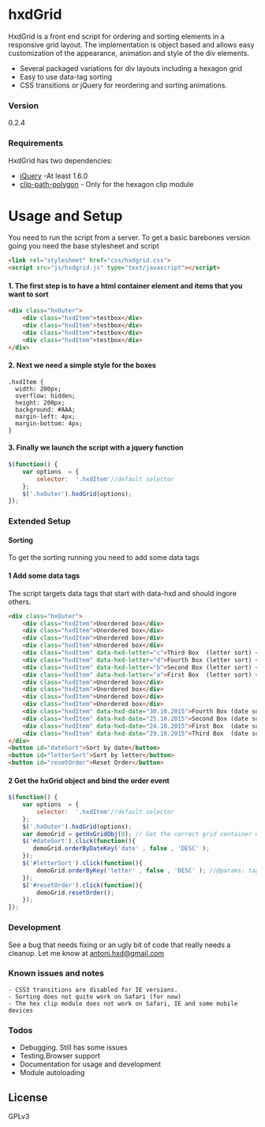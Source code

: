 # hxdGrid 

HxdGrid is a front end script for ordering and sorting elements in a responsive grid layout. The implementation is object based and allows easy customization of the appearance, animation and style of the div elements.

  - Several packaged variations for div layouts including a hexagon grid
  - Easy to use data-tag sorting
  - CSS transitions or jQuery for reordering and sorting animations.


### Version
0.2.4

### Requirements

HxdGrid has two dependencies:

* [jQuery] -At least 1.6.0
* [clip-path-polygon] - Only for the hexagon clip module


# Usage and Setup

You need to run the script from a server. To get a basic barebones version going you need the base stylesheet and script
```html
<link rel="stylesheet" href="css/hxdgrid.css">
<script src="js/hxdgrid.js" type="text/javascript"></script>
```

#### 1. The first step is to have a html container element and items that you want to sort
```html
<div class="hxOuter">
    <div class="hxdItem">testbox</div>
	<div class="hxdItem">testbox</div>
	<div class="hxdItem">testbox</div>
	<div class="hxdItem">testbox</div>
</div>
```
#### 2. Next we need a simple style for the boxes
```style
.hxdItem {
  width: 200px;
  overflow: hidden;
  height: 200px;
  background: #AAA;
  margin-left: 4px;
  margin-bottom: 4px;
}
```
#### 3. Finally we launch the script with a jquery function
```javascript
$(function() {
	var options  = {
		selector:  '.hxdItem'//default selector
	};
	$('.hxOuter').hxdGrid(options);
});
```

### Extended Setup
#### Sorting
To get the sorting running you  need to add some data tags
#### 1 Add some data tags
The script targets data tags that start with data-hxd and should ingore others.
```html
<div class="hxOuter">
	<div class="hxdItem">Unordered box</div>
	<div class="hxdItem">Unordered box</div>
	<div class="hxdItem">Unordered box</div>
	<div class="hxdItem">Unordered box</div>
	<div class="hxdItem" data-hxd-letter="c">Third Box  (letter sort) </div>
	<div class="hxdItem" data-hxd-letter="d">Fourth Box (letter sort) </div>
	<div class="hxdItem" data-hxd-letter="b">Second Box (letter sort) </div>
	<div class="hxdItem" data-hxd-letter="a">First Box  (letter sort) </div>
	<div class="hxdItem">Unordered box</div>
	<div class="hxdItem">Unordered box</div>
	<div class="hxdItem">Unordered box</div>
	<div class="hxdItem">Unordered box</div>
	<div class="hxdItem" data-hxd-date="30.10.2015">Fourth Box (date sort) </div>
	<div class="hxdItem" data-hxd-date="25.10.2015">Second Box (date sort) </div>
	<div class="hxdItem" data-hxd-date="24.10.2015">First Box  (date sort) </div>
	<div class="hxdItem" data-hxd-date="29.10.2015">Third Box  (date sort) </div>
</div>
<button id="dateSort">Sort by date</button>
<button id="letterSort">Sort by letter</button>
<button id="resetOrder">Reset Order</button>
```
#### 2 Get the hxGrid object and bind the order event

```javascript
$(function() {
	var options  = {
		selector:  '.hxdItem'//default selector
	};
	$('.hxOuter').hxdGrid(options);
	var demoGrid = getHxGridObj(0); // Get the correct grid container object
	$('#dateSort').click(function(){
	   demoGrid.orderByDateKey('date' , false , 'DESC' );
	});
	$('#letterSort').click(function(){
		demoGrid.orderByKey('letter' , false , 'DESC' ); //@params: tagname, fade out of viewport, order 
	});
	$('#resetOrder').click(function(){
		demoGrid.resetOrder();
	});
});

```
### Development

See a bug that needs fixing or an ugly bit of code that really needs a cleanup. Let me know at antoni.hxd@gmail.com

### Known issues and notes
	- CSS3 transitions are disabled for IE versions.
	- Sorting does not quite work on Safari (for now)
	- The hex clip module does not work on Safari, IE and some mobile devices

### Todos

 - Debugging. Still has some issues
 - Testing.Browser support 
 - Documentation for usage and development
 - Module autoloading

License
----

GPLv3


   [jQuery]: <http://jquery.com>
   [clip-path-polygon]: https://github.com/andrusieczko/clip-path-polygon
  